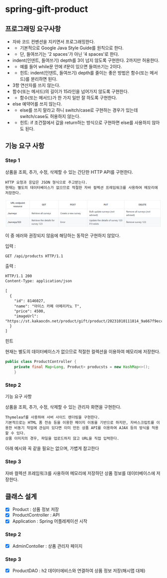 # spring-gift-product

## 프로그래밍 요구사항

-    자바 코드 컨벤션을 지키면서 프로그래밍한다.
-    -    기본적으로 Google Java Style Guide를 원칙으로 한다.
-    -    단, 들여쓰기는 '2 spaces'가 아닌 '4 spaces'로 한다.
-    indent(인덴트, 들여쓰기) depth를 3이 넘지 않도록 구현한다. 2까지만 허용한다.
-    -    예를 들어 while문 안에 if문이 있으면 들여쓰기는 2이다.
-    -    힌트: indent(인덴트, 들여쓰기) depth를 줄이는 좋은 방법은 함수(또는 메서드)를 분리하면 된다.
-    3항 연산자를 쓰지 않는다.
-    함수(또는 메서드)의 길이가 15라인을 넘어가지 않도록 구현한다.
-    -    함수(또는 메서드)가 한 가지 일만 잘 하도록 구현한다.
-    else 예약어를 쓰지 않는다.
-    -    else를 쓰지 말라고 하니 switch/case로 구현하는 경우가 있는데 switch/case도 허용하지 않는다.
-    -    힌트: if 조건절에서 값을 return하는 방식으로 구현하면 else를 사용하지 않아도 된다.

## 기능 요구 사항

### Step 1

상품을 조회, 추가, 수정, 삭제할 수 있는 간단한 HTTP API를 구현한다.

    HTTP 요청과 응답은 JSON 형식으로 주고받는다.
    현재는 별도의 데이터베이스가 없으므로 적절한 자바 컬렉션 프레임워크를 사용하여 메모리에 저장한다.

![alt text](image-1.png)

이 중 에러와 권장되지 않음에 해당하는 동작은 구현하지 않았다.


입력 : 
```HTTP
GET /api/products HTTP/1.1
```

출력 : 
```HTTP
HTTP/1.1 200 
Content-Type: application/json

[
  {
    "id": 8146027,
    "name": "아이스 카페 아메리카노 T",
    "price": 4500,
    "imageUrl": "https://st.kakaocdn.net/product/gift/product/20231010111814_9a667f9eccc943648797925498bdd8a3.jpg"
  }
]
```

힌트

현재는 별도의 데이터베이스가 없으므로 적절한 컬렉션을 이용하여 메모리에 저장한다.

```Java               
public class ProductController {
    private final Map<Long, Product> producsts = new HashMap<>();
    }

```

### Step 2
기능 요구 사항

상품을 조회, 추가, 수정, 삭제할 수 있는 관리자 화면을 구현한다.

    Thymeleaf를 사용하여 서버 사이드 렌더링을 구현한다.
    기본적으로는 HTML 폼 전송 등을 이용한 페이지 이동을 기반으로 하지만, 자바스크립트를 이용한 비동기 작업에 관심이 있다면 이미 만든 상품 API를 이용하여 AJAX 등의 방식을 적용할 수 있다.
    상품 이미지의 경우, 파일을 업로드하지 않고 URL을 직접 입력한다.

아래 예시와 꼭 같을 필요는 없으며, 가볍게 참고한다



### Step 3
자바 컬렉션 프레임워크를 사용하여 메모리에 저장하던 상품 정보를 데이터베이스에 저장한다.


## 클래스 설계
- [X] Product : 상품 정보 저장
- [X] ProductController : API
- [X] Application : Spring 어플레케이션 시작

### Step 2
- [X] AdminContoller : 상품 관리자 페이지

### Step 3
- [X] ProductDAO : h2 데이터에비스와 연결하여 상품 정보 저장(해시맵 대체)